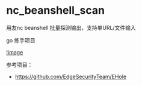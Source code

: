 # nc_beanshell_scan
用友nc beanshell 批量探测输出，支持单URL/文件输入

go 练手项目

[!image](./images/running_demo.png)

参考项目：
 - https://github.com/EdgeSecurityTeam/EHole
